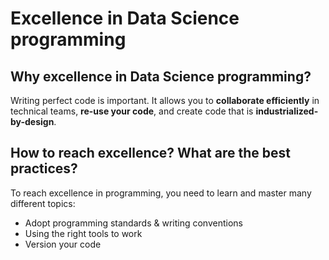 # Excellence in Data Science programming

## Why excellence in Data Science programming?
Writing perfect code is important. It allows you to **collaborate efficiently** in technical teams, **re-use your code**, and create code that is **industrialized-by-design**. 

## How to reach excellence? What are the best practices?
To reach excellence in programming, you need to learn and master many different topics:  

- Adopt programming standards & writing conventions
- Using the right tools to work
- Version your code